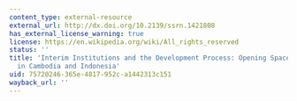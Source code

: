 ```yaml
---
content_type: external-resource
external_url: http://dx.doi.org/10.2139/ssrn.1421808
has_external_license_warning: true
license: https://en.wikipedia.org/wiki/All_rights_reserved
status: ''
title: 'Interim Institutions and the Development Process: Opening Spaces for Reform
  in Cambodia and Indonesia'
uid: 75720246-365e-4817-952c-a1442313c151
wayback_url: ''
---
```

